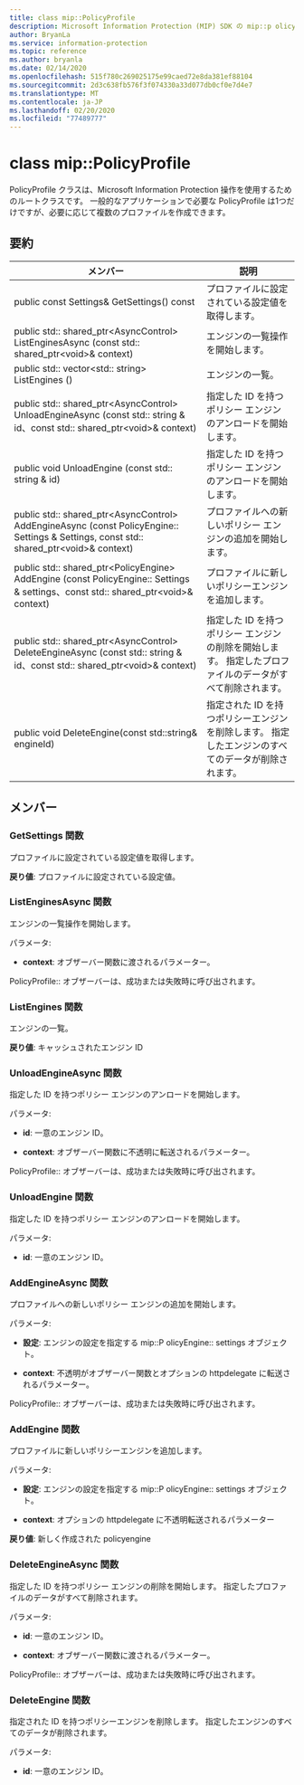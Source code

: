 ```yaml
---
title: class mip::PolicyProfile
description: Microsoft Information Protection (MIP) SDK の mip::p olicyprofile クラスについて説明します。
author: BryanLa
ms.service: information-protection
ms.topic: reference
ms.author: bryanla
ms.date: 02/14/2020
ms.openlocfilehash: 515f780c269025175e99caed72e8da381ef88104
ms.sourcegitcommit: 2d3c638fb576f3f074330a33d077db0cf0e7d4e7
ms.translationtype: MT
ms.contentlocale: ja-JP
ms.lasthandoff: 02/20/2020
ms.locfileid: "77489777"
---
```

# <a name="class-mippolicyprofile"></a>class mip::PolicyProfile 
PolicyProfile クラスは、Microsoft Information Protection 操作を使用するためのルートクラスです。 一般的なアプリケーションで必要な PolicyProfile は1つだけですが、必要に応じて複数のプロファイルを作成できます。
  
## <a name="summary"></a>要約
 メンバー                        | 説明                                
--------------------------------|---------------------------------------------
public const Settings& GetSettings() const  |  プロファイルに設定されている設定値を取得します。
public std:: shared_ptr\<AsyncControl\> ListEnginesAsync (const std:: shared_ptr\<void\>& context)  |  エンジンの一覧操作を開始します。
public std:: vector\<std:: string\> ListEngines ()  |  エンジンの一覧。
public std:: shared_ptr\<AsyncControl\> UnloadEngineAsync (const std:: string & id、const std:: shared_ptr\<void\>& context)  |  指定した ID を持つポリシー エンジンのアンロードを開始します。
public void UnloadEngine (const std:: string & id)  |  指定した ID を持つポリシー エンジンのアンロードを開始します。
public std:: shared_ptr\<AsyncControl\> AddEngineAsync (const PolicyEngine:: Settings & Settings, const std:: shared_ptr\<void\>& context)  |  プロファイルへの新しいポリシー エンジンの追加を開始します。
public std:: shared_ptr\<PolicyEngine\> AddEngine (const PolicyEngine:: Settings & settings、const std:: shared_ptr\<void\>& context)  |  プロファイルに新しいポリシーエンジンを追加します。
public std:: shared_ptr\<AsyncControl\> DeleteEngineAsync (const std:: string & id、const std:: shared_ptr\<void\>& context)  |  指定した ID を持つポリシー エンジンの削除を開始します。 指定したプロファイルのデータがすべて削除されます。
public void DeleteEngine(const std::string& engineId)  |  指定された ID を持つポリシーエンジンを削除します。 指定したエンジンのすべてのデータが削除されます。
  
## <a name="members"></a>メンバー
  
### <a name="getsettings-function"></a>GetSettings 関数
プロファイルに設定されている設定値を取得します。

  
**戻り値**: プロファイルに設定されている設定値。
  
### <a name="listenginesasync-function"></a>ListEnginesAsync 関数
エンジンの一覧操作を開始します。

パラメータ:  
* **context**: オブザーバー関数に渡されるパラメーター。 


PolicyProfile:: オブザーバーは、成功または失敗時に呼び出されます。
  
### <a name="listengines-function"></a>ListEngines 関数
エンジンの一覧。

  
**戻り値**: キャッシュされたエンジン ID
  
### <a name="unloadengineasync-function"></a>UnloadEngineAsync 関数
指定した ID を持つポリシー エンジンのアンロードを開始します。

パラメータ:  
* **id**: 一意のエンジン ID。 


* **context**: オブザーバー関数に不透明に転送されるパラメーター。 


PolicyProfile:: オブザーバーは、成功または失敗時に呼び出されます。
  
### <a name="unloadengine-function"></a>UnloadEngine 関数
指定した ID を持つポリシー エンジンのアンロードを開始します。

パラメータ:  
* **id**: 一意のエンジン ID。


  
### <a name="addengineasync-function"></a>AddEngineAsync 関数
プロファイルへの新しいポリシー エンジンの追加を開始します。

パラメータ:  
* **設定**: エンジンの設定を指定する mip::P olicyEngine:: settings オブジェクト。 


* **context**: 不透明がオブザーバー関数とオプションの httpdelegate に転送されるパラメーター。 


PolicyProfile:: オブザーバーは、成功または失敗時に呼び出されます。
  
### <a name="addengine-function"></a>AddEngine 関数
プロファイルに新しいポリシーエンジンを追加します。

パラメータ:  
* **設定**: エンジンの設定を指定する mip::P olicyEngine:: settings オブジェクト。 


* **context**: オプションの httpdelegate に不透明転送されるパラメーター



  
**戻り値**: 新しく作成された policyengine
  
### <a name="deleteengineasync-function"></a>DeleteEngineAsync 関数
指定した ID を持つポリシー エンジンの削除を開始します。 指定したプロファイルのデータがすべて削除されます。

パラメータ:  
* **id**: 一意のエンジン ID。 


* **context**: オブザーバー関数に渡されるパラメーター。 


PolicyProfile:: オブザーバーは、成功または失敗時に呼び出されます。
  
### <a name="deleteengine-function"></a>DeleteEngine 関数
指定された ID を持つポリシーエンジンを削除します。 指定したエンジンのすべてのデータが削除されます。

パラメータ:  
* **id**: 一意のエンジン ID。

